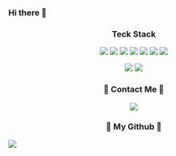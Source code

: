 ### Hi there 👋

<!--
**wookjaegoo/wookjaegoo** is a ✨ _special_ ✨ repository because its `README.md` (this file) appears on your GitHub profile.

Here are some ideas to get you started:

- 🔭 I’m currently working on ...
- 🌱 I’m currently learning ...
- 👯 I’m looking to collaborate on ...
- 🤔 I’m looking for help with ...
- 💬 Ask me about ...
- 📫 How to reach me: ...
- 😄 Pronouns: ...
- ⚡ Fun fact: ...
-->



<div align="center">
<h3 align="center">  Teck Stack </h3>
  
  <span> <img src = "https://img.shields.io/badge/Java-007396?&logo=Java&logoColor=white"> 
  <img src = "https://img.shields.io/badge/solidity-363636?&logo=solidity&logoColor=white"> 
  <img src = "https://img.shields.io/badge/react-61DAFB?logo=react&logoColor=white"> 
  <img src = "https://img.shields.io/badge/DataBase-MongoDB-green?logo=mongoDB&logoColor=white"> 
  <img src = "https://img.shields.io/badge/ethereum-3C3C3D?logo=ethereum&logoColor=white">
  <img src = "https://img.shields.io/badge/amazonaws-232F3E?logo=amazonaws&logoColor=white">
  <img src = "https://img.shields.io/badge/ipfs-65C2CB?logo=ipfs&logoColor=white">
  
<img src = "https://img.shields.io/badge/Kotlin-4A148C?logo=Kotlin&logoColor=7F52FF">
<img src = "https://img.shields.io/badge/C++-blue?logo=c%2B%2B &logoColor=00599C"> 
<h3 align="center"> 🐣 Contact Me 🐣 </h3>
<p>
  <span><img src="https://img.shields.io/badge/paeter3@naver.com-EA4335?style=flat-square&logo=Gmail&logoColor=white"/><span>
 </p>
</div>
    
<h3 align="center">🌱 My Github 🌱</h3>
  <!--<a href="https://github-readme-stats.vercel.app/api/top-langs/?sue4869=anuraghazra&layout=compact" target='_blank'>
    <img align="right" src="https://github-readme-stats.vercel.app/api?username=sue4869&show_icons=true&theme=radical&hide=issues&line_height=24&include_all_commits=True&hide_border=True" />
   </a>
  <a href="https://github.com/anuraghazra/github-readme-stats" target='_blank'>
    <img align="right" src="https://github-readme-stats.vercel.app/api/top-langs/?username=sue4869&layout=compact&theme=radical&langs_count=6&hide_border=True&card_width=260" />
    </a>-->
  <a href="https://github.com/Platane/snk" target='_blank'>
    <img align="center" src="https://github.com/sue4869/sue4869/blob/output/github-contribution-grid-snake.svg" />
  </a>
